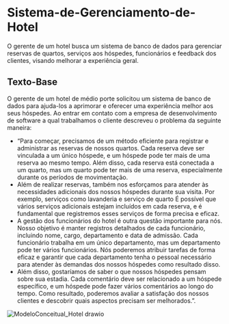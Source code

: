 # Sistema-de-Gerenciamento-de-Hotel
O gerente de um hotel busca um sistema de banco de dados para gerenciar reservas de quartos, serviços aos hóspedes, funcionários e feedback dos clientes, visando melhorar a experiência geral.


## Texto-Base

O gerente de um hotel de médio porte solicitou um sistema de banco de dados para ajuda-los a aprimorar e oferecer uma experiência melhor aos seus hóspedes. Ao entrar em contato com a empresa de desenvolvimento de software a qual trabalhamos o cliente descreveu o problema da seguinte maneira: 
-	“Para começar, precisamos de um método eficiente para registrar e administrar as reservas de nossos quartos. Cada reserva deve ser vinculada a um único hóspede, e um hóspede pode ter mais de uma reserva ao mesmo tempo. Além disso, cada reserva está conectada a um quarto, mas um quarto pode ter mais de uma reserva, especialmente durante os períodos de movimentação. 
-	Além de realizar reservas, também nos esforçamos para atender às necessidades adicionais dos nossos hóspedes durante sua visita. Por exemplo, serviços como lavanderia e serviço de quarto É possível que vários serviços adicionais estejam incluídos em cada reserva, e é fundamental que registremos esses serviços de forma precisa e eficaz.
-	A gestão dos funcionários do hotel é outra questão importante para nós. Nosso objetivo é manter registros detalhados de cada funcionário, incluindo nome, cargo, departamento e data de admissão. Cada funcionário trabalha em um único departamento, mas um departamento pode ter vários funcionários. Nós poderemos atribuir tarefas de forma eficaz e garantir que cada departamento tenha o pessoal necessário para atender às demandas dos nossos hóspedes como resultado disso.
-	Além disso, gostaríamos de saber o que nossos hóspedes pensam sobre sua estadia. Cada comentário deve ser relacionado a um hóspede específico, e um hóspede pode fazer vários comentários ao longo do tempo. Como resultado, poderemos avaliar a satisfação dos nossos clientes e descobrir quais aspectos precisam ser melhorados.”.

![ModeloConceitual_Hotel drawio](https://github.com/thiago-lima-Fepi/Sistema-de-Gerenciamento-de-Hotel/assets/169105643/8428b510-ca5d-4ac0-b46f-eec120e384f9)
